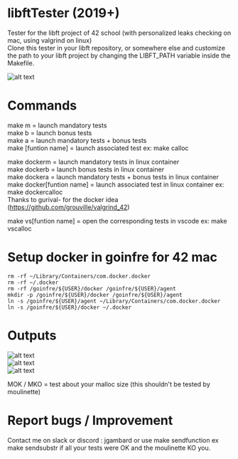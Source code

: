 # libftTester (2019+)
Tester for the libft project of 42 school (with personalized leaks checking on mac, using valgrind on linux)   
Clone this tester in your libft repository, or somewhere else and customize the path to your libft project by changing the LIBFT_PATH variable inside the Makefile.  

![alt text](https://i.imgur.com/EWmbpxx.png)  


# Commands
make m = launch mandatory tests  
make b = launch bonus tests  
make a = launch mandatory tests + bonus tests  
make [funtion name] = launch associated test ex: make calloc  
 
make dockerm = launch mandatory tests in linux container  
make dockerb = launch bonus tests in linux container  
make dockera = launch mandatory tests + bonus tests in linux container  
make docker[funtion name] = launch associated test in linux container ex: make dockercalloc  
Thanks to gurival- for the docker idea (https://github.com/grouville/valgrind_42)  

make vs[funtion name] = open the corresponding tests in vscode ex: make vscalloc  


# Setup docker in goinfre for 42 mac  
```
rm -rf ~/Library/Containers/com.docker.docker  
rm -rf ~/.docker  
rm -rf /goinfre/${USER}/docker /goinfre/${USER}/agent  
mkdir -p /goinfre/${USER}/docker /goinfre/${USER}/agent  
ln -s /goinfre/${USER}/agent ~/Library/Containers/com.docker.docker  
ln -s /goinfre/${USER}/docker ~/.docker 
```


# Outputs
![alt text](https://i.imgur.com/en8rJpS.png)  
![alt text](https://i.imgur.com/ZvzhIoZ.png)  
![alt text](https://i.imgur.com/KrlN2Pg.png)  

MOK / MKO = test about your malloc size (this shouldn't be tested by moulinette)  


# Report bugs / Improvement
Contact me on slack or discord : jgambard or use make sendfunction ex make sendsubstr if all your tests were OK and the moulinette KO you.  
